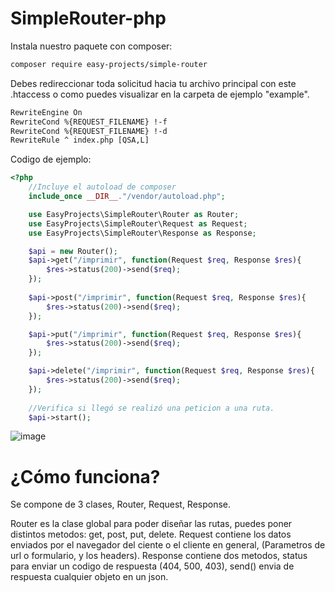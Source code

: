# SimpleRouter-php

Instala nuestro paquete con composer:
```txt
composer require easy-projects/simple-router
```
Debes redireccionar toda solicitud hacia tu archivo principal con este .htaccess o como puedes visualizar en la carpeta de ejemplo "example".

```txt
RewriteEngine On
RewriteCond %{REQUEST_FILENAME} !-f
RewriteCond %{REQUEST_FILENAME} !-d
RewriteRule ^ index.php [QSA,L]
```

Codigo de ejemplo:

```php
<?php
    //Incluye el autoload de composer
    include_once __DIR__."/vendor/autoload.php";

    use EasyProjects\SimpleRouter\Router as Router;
    use EasyProjects\SimpleRouter\Request as Request;
    use EasyProjects\SimpleRouter\Response as Response;

    $api = new Router();
    $api->get("/imprimir", function(Request $req, Response $res){
        $res->status(200)->send($req);
    });
    
    $api->post("/imprimir", function(Request $req, Response $res){
        $res->status(200)->send($req);
    });

    $api->put("/imprimir", function(Request $req, Response $res){
        $res->status(200)->send($req);
    });

    $api->delete("/imprimir", function(Request $req, Response $res){
        $res->status(200)->send($req);
    });
    
    //Verifica si llegó se realizó una peticion a una ruta.
    $api->start();
```

![image](https://user-images.githubusercontent.com/86737117/144947334-5f09b150-5ec4-481c-9dfd-bc09592c7250.png)

# ¿Cómo funciona?

Se compone de 3 clases, Router, Request, Response.

Router es la clase global para poder diseñar las rutas, puedes poner distintos metodos: get, post, put, delete.
Request contiene los datos enviados por el navegador del ciente o el cliente en general, (Parametros de url o formulario, y los headers).
Response contiene dos metodos, status para enviar un codigo de respuesta (404, 500, 403), send() envia de respuesta cualquier objeto en un json.
